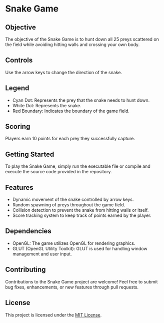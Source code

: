 # Snake Game

## Objective
The objective of the Snake Game is to hunt down all 25 preys scattered on the field while avoiding hitting walls and crossing your own body.

## Controls
Use the arrow keys to change the direction of the snake.

## Legend
- Cyan Dot: Represents the prey that the snake needs to hunt down.
- White Dot: Represents the snake.
- Red Boundary: Indicates the boundary of the game field.

## Scoring
Players earn 10 points for each prey they successfully capture.

## Getting Started
To play the Snake Game, simply run the executable file or compile and execute the source code provided in the repository.

## Features
- Dynamic movement of the snake controlled by arrow keys.
- Random spawning of preys throughout the game field.
- Collision detection to prevent the snake from hitting walls or itself.
- Score tracking system to keep track of points earned by the player.

## Dependencies
- OpenGL: The game utilizes OpenGL for rendering graphics.
- GLUT (OpenGL Utility Toolkit): GLUT is used for handling window management and user input.

## Contributing
Contributions to the Snake Game project are welcome! Feel free to submit bug fixes, enhancements, or new features through pull requests.

## License
This project is licensed under the [MIT License](LICENSE).

